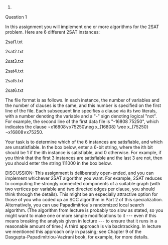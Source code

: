 1.
Question 1

In this assignment you will implement one or more algorithms for the 2SAT problem.  Here are 6 different 2SAT instances:

2sat1.txt

2sat2.txt

2sat3.txt

2sat4.txt

2sat5.txt

2sat6.txt

The file format is as follows.  In each instance, the number of variables and the number of clauses is the same, and this number is specified on the first line of the file.  Each subsequent line specifies a clause via its two literals, with a number denoting the variable and a "-" sign denoting logical "not".  For example, the second line of the first data file is "-16808 75250", which indicates the clause ¬x16808∨x75250\neg x_{16808} \vee x_{75250}¬x16808​∨x75250​.

Your task is to determine which of the 6 instances are satisfiable, and which are unsatisfiable.  In the box below, enter a 6-bit string, where the ith bit should be 1 if the ith instance is satisfiable, and 0 otherwise.  For example, if you think that the first 3 instances are satisfiable and the last 3 are not, then you should enter the string 111000 in the box below.

DISCUSSION: This assignment is deliberately open-ended, and you can implement whichever 2SAT algorithm you want.  For example, 2SAT reduces to computing the strongly connected components of a suitable graph (with two vertices per variable and two directed edges per clause, you should think through the details).  This might be an especially attractive option for those of you who coded up an SCC algorithm in Part 2 of this specialization.  Alternatively, you can use Papadimitriou's randomized local search algorithm.  (The algorithm from lecture is probably too slow as stated, so you might want to make one or more simple modifications to it --- even if this means breaking the analysis given in lecture --- to ensure that it runs in a reasonable amount of time.)  A third approach is via backtracking.  In lecture we mentioned this approach only in passing; see Chapter 9 of the Dasgupta-Papadimitriou-Vazirani book, for example, for more details.